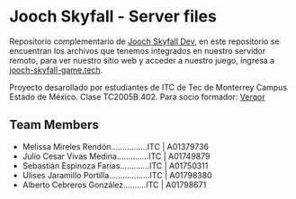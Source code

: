 # Jooch Skyfall - Server files

Repositorio complementario de [Jooch Skyfall Dev](https://github.com/Ulises-JPx/Jooch-Skyfall), en este repositorio se encuentran los archivos que tenemos integrados en nuestro servidor remoto, para ver nuestro sitio web y acceder a nuestro juego, ingresa a [jooch-skyfall-game.tech](https://198.199.66.6/).

Proyecto desarollado por estudiantes de ITC de Tec de Monterrey Campus Estado de México. Clase TC2005B.402. Para socio formador: [Verqor](https://verqor.com/?utm_term=verqor&utm_campaign=Posicionamiento+verqor+%2B+variaciones+octubre&utm_source=adwords&utm_medium=ppc&hsa_acc=8903577690&hsa_cam=18459260787&hsa_grp=141488877523&hsa_ad=624853596132&hsa_src=g&hsa_tgt=kwd-1795173242079&hsa_kw=verqor&hsa_mt=b&hsa_net=adwords&hsa_ver=3&gad_source=1&gclid=CjwKCAiAi6uvBhADEiwAWiyRdiA9B12rmz04Up0g4OdV41EtUbo6xBlKmn4GEKtdg9mfLeWYlhgYihoCK64QAvD_BwE)

## Team Members

- Melissa Mireles Rendón................ITC  |  A01379736
- Julio Cesar Vivas Medina..............ITC  |  A01749879
- Sebastián Espinoza Farias.............ITC  |  A01750311
- Ulises Jaramillo Portilla..................ITC  |  A01798380
- Alberto Cebreros González..........ITC  |  A01798671